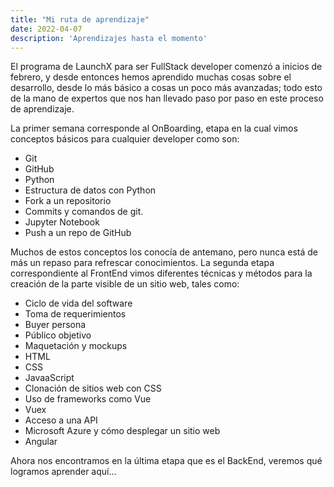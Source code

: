 ```yaml
---
title: "Mi ruta de aprendizaje"
date: 2022-04-07
description: 'Aprendizajes hasta el momento'
---
```


El programa de LaunchX para ser FullStack developer comenzó a inicios de febrero, y desde entonces hemos aprendido muchas cosas sobre el desarrollo, desde lo más básico a cosas un poco más avanzadas; todo esto de la mano de expertos que nos han llevado paso por paso en este proceso de aprendizaje.

La primer semana corresponde al OnBoarding, etapa en la cual vimos conceptos básicos para cualquier developer como son:

- Git
- GitHub
- Python
- Estructura de datos con Python
- Fork a un repositorio
- Commits y comandos de git.
- Jupyter Notebook
- Push a un repo de GitHub

Muchos de estos conceptos los conocía de antemano, pero nunca está de más un repaso para refrescar conocimientos. La segunda etapa correspondiente al FrontEnd vimos diferentes técnicas y métodos para la creación de la parte visible de un sitio web, tales como:

- Ciclo de vida del software
- Toma de requerimientos
- Buyer persona
- Público objetivo
- Maquetación y mockups
- HTML
- CSS
- JavaaScript
- Clonación de sitios web con CSS
- Uso de frameworks como Vue
- Vuex
- Acceso a una API
- Microsoft Azure y cómo desplegar un sitio web
- Angular

Ahora nos encontramos en la última etapa que es el BackEnd, veremos qué logramos aprender aquí...
